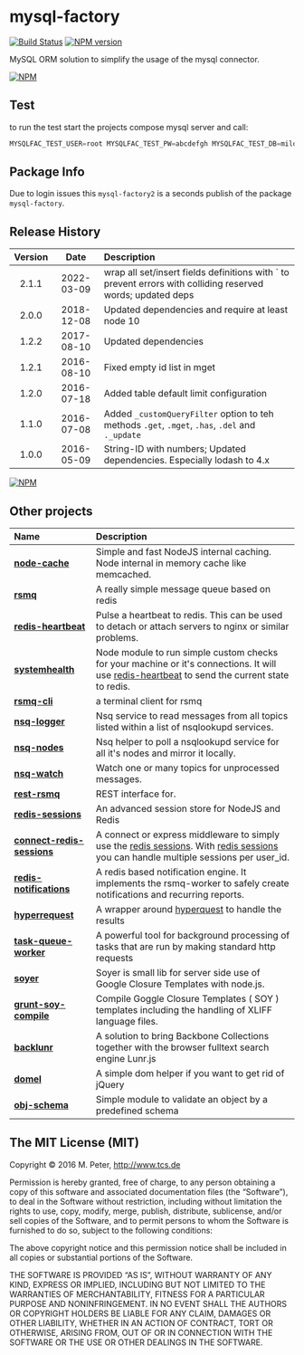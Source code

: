 # mysql-factory

[![Build Status](https://david-dm.org/mpneuried/mysql-factory.png)](https://david-dm.org/mpneuried/mysql-factory)
[![NPM version](https://badge.fury.io/js/mysql-factory.png)](http://badge.fury.io/js/mysql-factory)

MySQL ORM solution to simplify the usage of the mysql connector.

[![NPM](https://nodei.co/npm/mysql-factory.png?downloads=true&stars=true)](https://nodei.co/npm/mysql-factory2/)

## Test

to run the test start the projects compose mysql server and call:

```sql
MYSQLFAC_TEST_USER=root MYSQLFAC_TEST_PW=abcdefgh MYSQLFAC_TEST_DB=milon_care npm test
```

## Package Info

Due to login issues this `mysql-factory2` is a seconds publish of the package `mysql-factory`.

## Release History

| Version |    Date    | Description                                                                                                 |
| :-----: | :--------: | :---------------------------------------------------------------------------------------------------------- |
|  2.1.1  | 2022-03-09 | wrap all set/insert fields definitions with ` to prevent errors with colliding reserved words; updated deps |
|  2.0.0  | 2018-12-08 | Updated dependencies and require at least node 10                                                           |
|  1.2.2  | 2017-08-10 | Updated dependencies                                                                                        |
|  1.2.1  | 2016-08-10 | Fixed empty id list in mget                                                                                 |
|  1.2.0  | 2016-07-18 | Added table default limit configuration                                                                     |
|  1.1.0  | 2016-07-08 | Added `_customQueryFilter` option to teh methods `.get`, `.mget`, `.has`, `.del` and `._update`             |
|  1.0.0  | 2016-05-09 | String-ID with numbers; Updated dependencies. Especially lodash to 4.x                                      |

[![NPM](https://nodei.co/npm-dl/mysql-factory.png?months=6)](https://nodei.co/npm/mysql-factory/)

## Other projects

| Name                                                                              | Description                                                                                                                                                                                                                 |
| :-------------------------------------------------------------------------------- | :-------------------------------------------------------------------------------------------------------------------------------------------------------------------------------------------------------------------------- |
| [**node-cache**](https://github.com/tcs-de/nodecache)                             | Simple and fast NodeJS internal caching. Node internal in memory cache like memcached.                                                                                                                                      |
| [**rsmq**](https://github.com/smrchy/rsmq)                                        | A really simple message queue based on redis                                                                                                                                                                                |
| [**redis-heartbeat**](https://github.com/mpneuried/redis-heartbeat)               | Pulse a heartbeat to redis. This can be used to detach or attach servers to nginx or similar problems.                                                                                                                      |
| [**systemhealth**](https://github.com/mpneuried/systemhealth)                     | Node module to run simple custom checks for your machine or it's connections. It will use [redis-heartbeat](https://github.com/mpneuried/redis-heartbeat) to send the current state to redis.                               |
| [**rsmq-cli**](https://github.com/mpneuried/rsmq-cli)                             | a terminal client for rsmq                                                                                                                                                                                                  |
| [**nsq-logger**](https://github.com/mpneuried/nsq-logger)                         | Nsq service to read messages from all topics listed within a list of nsqlookupd services.                                                                                                                                   |
| [**nsq-nodes**](https://github.com/mpneuried/nsq-nodes)                           | Nsq helper to poll a nsqlookupd service for all it's nodes and mirror it locally.                                                                                                                                           |
| [**nsq-watch**](https://github.com/mpneuried/nsq-watch)                           | Watch one or many topics for unprocessed messages.                                                                                                                                                                          |
| [**rest-rsmq**](https://github.com/smrchy/rest-rsmq)                              | REST interface for.                                                                                                                                                                                                         |
| [**redis-sessions**](https://github.com/smrchy/redis-sessions)                    | An advanced session store for NodeJS and Redis                                                                                                                                                                              |
| [**connect-redis-sessions**](https://github.com/mpneuried/connect-redis-sessions) | A connect or express middleware to simply use the [redis sessions](https://github.com/smrchy/redis-sessions). With [redis sessions](https://github.com/smrchy/redis-sessions) you can handle multiple sessions per user_id. |
| [**redis-notifications**](https://github.com/mpneuried/redis-notifications)       | A redis based notification engine. It implements the rsmq-worker to safely create notifications and recurring reports.                                                                                                      |
| [**hyperrequest**](https://github.com/mpneuried/hyperrequest)                     | A wrapper around [hyperquest](https://github.com/substack/hyperquest) to handle the results                                                                                                                                 |
| [**task-queue-worker**](https://github.com/smrchy/task-queue-worker)              | A powerful tool for background processing of tasks that are run by making standard http requests                                                                                                                            |
| [**soyer**](https://github.com/mpneuried/soyer)                                   | Soyer is small lib for server side use of Google Closure Templates with node.js.                                                                                                                                            |
| [**grunt-soy-compile**](https://github.com/mpneuried/grunt-soy-compile)           | Compile Goggle Closure Templates ( SOY ) templates including the handling of XLIFF language files.                                                                                                                          |
| [**backlunr**](https://github.com/mpneuried/backlunr)                             | A solution to bring Backbone Collections together with the browser fulltext search engine Lunr.js                                                                                                                           |
| [**domel**](https://github.com/mpneuried/domel)                                   | A simple dom helper if you want to get rid of jQuery                                                                                                                                                                        |
| [**obj-schema**](https://github.com/mpneuried/obj-schema)                         | Simple module to validate an object by a predefined schema                                                                                                                                                                  |

## The MIT License (MIT)

Copyright © 2016 M. Peter, http://www.tcs.de

Permission is hereby granted, free of charge, to any person obtaining a copy of this software and associated documentation files (the “Software”), to deal in the Software without restriction, including without limitation the rights to use, copy, modify, merge, publish, distribute, sublicense, and/or sell copies of the Software, and to permit persons to whom the Software is furnished to do so, subject to the following conditions:

The above copyright notice and this permission notice shall be included in all copies or substantial portions of the Software.

THE SOFTWARE IS PROVIDED “AS IS”, WITHOUT WARRANTY OF ANY KIND, EXPRESS OR IMPLIED, INCLUDING BUT NOT LIMITED TO THE WARRANTIES OF MERCHANTABILITY, FITNESS FOR A PARTICULAR PURPOSE AND NONINFRINGEMENT. IN NO EVENT SHALL THE AUTHORS OR COPYRIGHT HOLDERS BE LIABLE FOR ANY CLAIM, DAMAGES OR OTHER LIABILITY, WHETHER IN AN ACTION OF CONTRACT, TORT OR OTHERWISE, ARISING FROM, OUT OF OR IN CONNECTION WITH THE SOFTWARE OR THE USE OR OTHER DEALINGS IN THE SOFTWARE.
